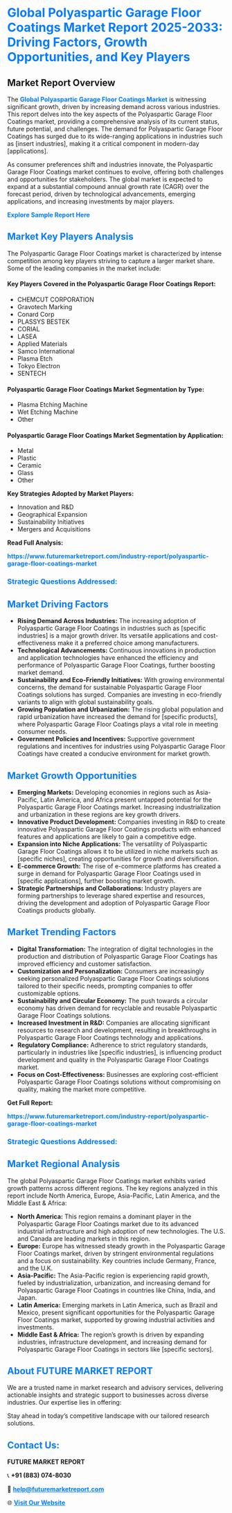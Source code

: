 <h1 style="color: #007BFF;">Global Polyaspartic Garage Floor Coatings Market Report 2025-2033: Driving Factors, Growth Opportunities, and Key Players</h1>

<section id="overview">
<h2>Market Report Overview</h2>
<p>The <a href="https://www.futuremarketreport.com/industry-report/polyaspartic-garage-floor-coatings-market" style="color: #007BFF; text-decoration: none;"><strong>Global Polyaspartic Garage Floor Coatings Market</strong></a> is witnessing significant growth, driven by increasing demand across various industries. This report delves into the key aspects of the Polyaspartic Garage Floor Coatings market, providing a comprehensive analysis of its current status, future potential, and challenges. The demand for Polyaspartic Garage Floor Coatings has surged due to its wide-ranging applications in industries such as [insert industries], making it a critical component in modern-day [applications].</p>
<p>As consumer preferences shift and industries innovate, the Polyaspartic Garage Floor Coatings market continues to evolve, offering both challenges and opportunities for stakeholders. The global market is expected to expand at a substantial compound annual growth rate (CAGR) over the forecast period, driven by technological advancements, emerging applications, and increasing investments by major players.</p>
</section>

<section id="overview">
<p><a href="https://www.futuremarketreport.com/request-sample/reportId=35222" style="color: #007BFF; text-decoration: none;"><strong>Explore Sample Report Here</strong></a></p>
</section>

<section id="key-players">
<h2 style="color: #007BFF;">Market Key Players Analysis</h2>
<p>The Polyaspartic Garage Floor Coatings market is characterized by intense competition among key players striving to capture a larger market share. Some of the leading companies in the market include:</p>
<h4>Key Players Covered in the Polyaspartic Garage Floor Coatings Report:</h4>
<ul><li>CHEMCUT CORPORATION</li><li>Gravotech Marking</li><li>Conard Corp</li><li>PLASSYS BESTEK</li><li>CORIAL</li><li>LASEA</li><li>Applied Materials</li><li>Samco International</li><li>Plasma Etch</li><li>Tokyo Electron</li><li>SENTECH</li></ul>
<h4>Polyaspartic Garage Floor Coatings Market Segmentation by Type:</h4>
<ul><li>Plasma Etching Machine</li><li>Wet Etching Machine</li><li>Other</li></ul>

<h4>Polyaspartic Garage Floor Coatings Market Segmentation by Application:</h4>
<ul><li>Metal</li><li>Plastic</li><li>Ceramic</li><li>Glass</li><li>Other</li></ul>
<p><strong>Key Strategies Adopted by Market Players:</strong></p>
<ul>
<li>Innovation and R&D</li>
<li>Geographical Expansion</li>
<li>Sustainability Initiatives</li>
<li>Mergers and Acquisitions</li>
</ul>
</section>

<section>
<p><strong>Read Full Analysis: </strong></p><a href="https://www.futuremarketreport.com/industry-report/polyaspartic-garage-floor-coatings-market" style="color: #007BFF; text-decoration: none;"><strong>https://www.futuremarketreport.com/industry-report/polyaspartic-garage-floor-coatings-market</strong></a>
<h3 style="color: #007BFF;">Strategic Questions Addressed:</h3>
</section>

<section id="driving-factors">
<h2 style="color: #007BFF;">Market Driving Factors</h2>
<ul>
<li><strong>Rising Demand Across Industries:</strong> The increasing adoption of Polyaspartic Garage Floor Coatings in industries such as [specific industries] is a major growth driver. Its versatile applications and cost-effectiveness make it a preferred choice among manufacturers.</li>
<li><strong>Technological Advancements:</strong> Continuous innovations in production and application technologies have enhanced the efficiency and performance of Polyaspartic Garage Floor Coatings, further boosting market demand.</li>
<li><strong>Sustainability and Eco-Friendly Initiatives:</strong> With growing environmental concerns, the demand for sustainable Polyaspartic Garage Floor Coatings solutions has surged. Companies are investing in eco-friendly variants to align with global sustainability goals.</li>
<li><strong>Growing Population and Urbanization:</strong> The rising global population and rapid urbanization have increased the demand for [specific products], where Polyaspartic Garage Floor Coatings plays a vital role in meeting consumer needs.</li>
<li><strong>Government Policies and Incentives:</strong> Supportive government regulations and incentives for industries using Polyaspartic Garage Floor Coatings have created a conducive environment for market growth.</li>
</ul>
</section>

<section id="growth-opportunities">
<h2 style="color: #007BFF;">Market Growth Opportunities</h2>
<ul>
<li><strong>Emerging Markets:</strong> Developing economies in regions such as Asia-Pacific, Latin America, and Africa present untapped potential for the Polyaspartic Garage Floor Coatings market. Increasing industrialization and urbanization in these regions are key growth drivers.</li>
<li><strong>Innovative Product Development:</strong> Companies investing in R&D to create innovative Polyaspartic Garage Floor Coatings products with enhanced features and applications are likely to gain a competitive edge.</li>
<li><strong>Expansion into Niche Applications:</strong> The versatility of Polyaspartic Garage Floor Coatings allows it to be utilized in niche markets such as [specific niches], creating opportunities for growth and diversification.</li>
<li><strong>E-commerce Growth:</strong> The rise of e-commerce platforms has created a surge in demand for Polyaspartic Garage Floor Coatings used in [specific applications], further boosting market growth.</li>
<li><strong>Strategic Partnerships and Collaborations:</strong> Industry players are forming partnerships to leverage shared expertise and resources, driving the development and adoption of Polyaspartic Garage Floor Coatings products globally.</li>
</ul>
</section>

<section id="trending-factors">
<h2 style="color: #007BFF;">Market Trending Factors</h2>
<ul>
<li><strong>Digital Transformation:</strong> The integration of digital technologies in the production and distribution of Polyaspartic Garage Floor Coatings has improved efficiency and customer satisfaction.</li>
<li><strong>Customization and Personalization:</strong> Consumers are increasingly seeking personalized Polyaspartic Garage Floor Coatings solutions tailored to their specific needs, prompting companies to offer customizable options.</li>
<li><strong>Sustainability and Circular Economy:</strong> The push towards a circular economy has driven demand for recyclable and reusable Polyaspartic Garage Floor Coatings solutions.</li>
<li><strong>Increased Investment in R&D:</strong> Companies are allocating significant resources to research and development, resulting in breakthroughs in Polyaspartic Garage Floor Coatings technology and applications.</li>
<li><strong>Regulatory Compliance:</strong> Adherence to strict regulatory standards, particularly in industries like [specific industries], is influencing product development and quality in the Polyaspartic Garage Floor Coatings market.</li>
<li><strong>Focus on Cost-Effectiveness:</strong> Businesses are exploring cost-efficient Polyaspartic Garage Floor Coatings solutions without compromising on quality, making the market more competitive.</li>
</ul>
</section>

<section>
<p><strong>Get Full Report: </strong></p><a href="https://www.futuremarketreport.com/industry-report/polyaspartic-garage-floor-coatings-market" style="color: #007BFF; text-decoration: none;"><strong>https://www.futuremarketreport.com/industry-report/polyaspartic-garage-floor-coatings-market</strong></a>
<h3 style="color: #007BFF;">Strategic Questions Addressed:</h3>
</section>


<section id="regional-analysis">
<h2 style="color: #007BFF;">Market Regional Analysis</h2>
<p>The global Polyaspartic Garage Floor Coatings market exhibits varied growth patterns across different regions. The key regions analyzed in this report include North America, Europe, Asia-Pacific, Latin America, and the Middle East & Africa:</p>
<ul>
<li><strong>North America:</strong> This region remains a dominant player in the Polyaspartic Garage Floor Coatings market due to its advanced industrial infrastructure and high adoption of new technologies. The U.S. and Canada are leading markets in this region.</li>
<li><strong>Europe:</strong> Europe has witnessed steady growth in the Polyaspartic Garage Floor Coatings market, driven by stringent environmental regulations and a focus on sustainability. Key countries include Germany, France, and the U.K.</li>
<li><strong>Asia-Pacific:</strong> The Asia-Pacific region is experiencing rapid growth, fueled by industrialization, urbanization, and increasing demand for Polyaspartic Garage Floor Coatings in countries like China, India, and Japan.</li>
<li><strong>Latin America:</strong> Emerging markets in Latin America, such as Brazil and Mexico, present significant opportunities for the Polyaspartic Garage Floor Coatings market, supported by growing industrial activities and investments.</li>
<li><strong>Middle East & Africa:</strong> The region’s growth is driven by expanding industries, infrastructure development, and increasing demand for Polyaspartic Garage Floor Coatings in sectors like [specific sectors].</li>
</ul>
</section>

<footer>
<h2 style="color: #007BFF;">About FUTURE MARKET REPORT</h2>
<p>We are a trusted name in market research and advisory services, delivering actionable insights and strategic support to businesses across diverse industries. Our expertise lies in offering:</p>

<p>Stay ahead in today’s competitive landscape with our tailored research solutions.</p>

<h2 style="color: #007BFF;">Contact Us:</h2>
<p><strong>FUTURE MARKET REPORT</strong></p>
<p>📞 <strong>+91 (883) 074-8030</strong></p>
<p>📧 <strong><a href="mailto:help@futuremarketreport.com" style="color: #007BFF;">help@futuremarketreport.com</a></strong></p>
<p>🌐 <strong><a href="https://www.futuremarketreport.com/" style="color: #007BFF;">Visit Our Website</a></strong></p>
</footer>